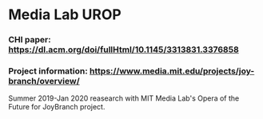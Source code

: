 # Media Lab UROP
### CHI paper: https://dl.acm.org/doi/fullHtml/10.1145/3313831.3376858
### Project information: https://www.media.mit.edu/projects/joy-branch/overview/

Summer 2019-Jan 2020 reasearch with MIT Media Lab's Opera of the Future for JoyBranch project.
